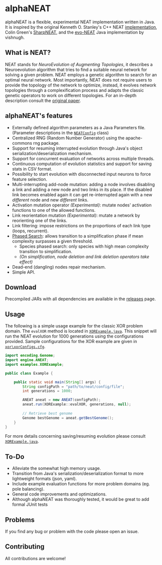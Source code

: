 # alphaNEAT

alphaNEAT is a flexible, experimental NEAT implementation written in Java. It is inspired by the original 
Kenneth O. Stanley's C++ NEAT [implementation](https://github.com/F3R70/NEAT), Colin Green's 
[SharpNEAT](https://sharpneat.sourceforge.io/), and the [evo-NEAT](https://github.com/vishnugh/evo-NEAT) 
Java implementation by vishnugh.

## What is NEAT?

NEAT stands for *NeuroEvolution of Augmenting Topologies*, it describes a Neuroevolution algorithm that tries to find a 
suitable neural network for solving a given problem. NEAT employs a genetic algorithm to search for an optimal neural 
network. Most importantly, NEAT does not require users to provide the topology of the network
to optimize, instead, it evolves network topologies through a complexification process and adapts the classic genetic
operators to work on different topologies. For an in-depth description consult the 
[original paper](http://nn.cs.utexas.edu/keyword?stanley:ec02).

## alphaNEAT's features

- Externally defined algorithm parameters as a Java Parameters file. (Parameter descriptions in the 
[`NEATConfig`](https://github.com/Acemad/alphaNEAT/blob/master/src/main/java/engine/NEATConfig.java) class)
- Centralized RNG (Random Number Generator) using the apache-commons rng package.
- Support for resuming interrupted evolution through Java's object serialization/deserialization mechanism.
- Support for concurrent evaluation of networks across multiple threads.
- Continuous computation of evolution statistics and support for saving stats in CSV format.
- Possibility to start evolution with disconnected input neurons to force feature selection.
- Multi-interrupting add-node mutation: adding a node involves disabling a link and adding a new node and two links 
in its place. If the disabled link becomes enabled again it can get re-interrupted again with a new *different* node 
and new *different* links.
- Activation mutation operator *(Experimental)*: mutate nodes' activation functions to one of the allowed functions.
- Link reorientation mutation *(Experimental)*: mutate a network by reorienting one of the links.
- Link filtering: impose restrictions on the proportions of each link type (loops, recurrent).
- [Phased Search](https://sharpneat.sourceforge.io/phasedsearch.html): allows transition to a simplification phase if 
mean complexity surpasses a given threshold.
  - Species phased search: only species with high mean complexity transition to simplification.
  - *(On simplification, node deletion and link deletion operators take effect)*
- Dead-end (dangling) nodes repair mechanism.
- Simple API.

## Download

Precompiled JARs with all dependencies are available in the [releases](https://github.com/Acemad/alphaNEAT/releases) 
page.

## Usage

The following is a simple usage example for the classic XOR problem domain. The `evalXOR` method is located in
[`XORExample.java`](https://github.com/Acemad/alphaNEAT/blob/master/src/main/java/examples/XORExample.java). 
This snippet will run the NEAT evolution for 1000 generations using the configurations provided. Sample configurations 
for the XOR example are given in [`xor\xorConfigs.cfg`](https://github.com/Acemad/alphaNEAT/blob/master/xor/xorConfigs.cfg).

```java
import encoding.Genome;
import engine.ANEAT;
import examples.XORExample;

public class Example {

    public static void main(String[] args) {
        String configPath = "path/to/neat/config/file";
        int generations = 1000;

        ANEAT aneat = new ANEAT(configPath);
        aneat.run(XORExample::evalXOR, generations, null);
        
        // Retrieve best genome
        Genome bestGenome = aneat.getBestGenome();
    }
}
```

For more details concerning saving/resuming evolution please consult [`XORExample.java`](https://github.com/Acemad/alphaNEAT/blob/master/src/main/java/examples/XORExample.java).

## To-Do

- Alleviate the somewhat high memory usage.
- Transition from Java's serialization/deserialization format to more lightweight formats (json, yaml).
- Include example evaluation functions for more problem domains (eg. pole balancing).
- General code improvements and optimizations.
- Although alphaNEAT was thoroughly tested, it would be great to add formal JUnit tests

## Problems

If you find any bug or problem with the code please open an issue.

## Contributing

All contributions are welcome!